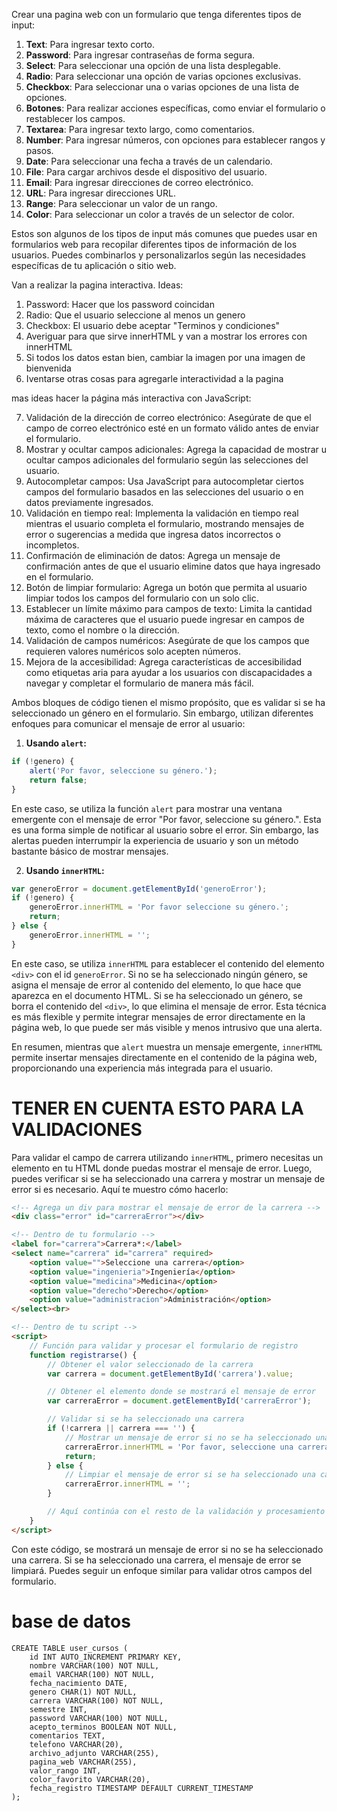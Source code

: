 Crear una pagina web con un formulario que tenga diferentes tipos de 
input:

1. **Text**: Para ingresar texto corto.
2. **Password**: Para ingresar contraseñas de forma segura.
3. **Select**: Para seleccionar una opción de una lista desplegable.
4. **Radio**: Para seleccionar una opción de varias opciones exclusivas.
5. **Checkbox**: Para seleccionar una o varias opciones de una lista de opciones.
6. **Botones**: Para realizar acciones específicas, como enviar el formulario o restablecer los campos.
7. **Textarea**: Para ingresar texto largo, como comentarios.
8. **Number**: Para ingresar números, con opciones para establecer rangos y pasos.
9. **Date**: Para seleccionar una fecha a través de un calendario.
10. **File**: Para cargar archivos desde el dispositivo del usuario.
11. **Email**: Para ingresar direcciones de correo electrónico.
12. **URL**: Para ingresar direcciones URL.
13. **Range**: Para seleccionar un valor de un rango.
14. **Color**: Para seleccionar un color a través de un selector de color.

Estos son algunos de los tipos de input más comunes que puedes usar en formularios web para recopilar diferentes tipos de información de los usuarios. Puedes combinarlos y personalizarlos según las necesidades específicas de tu aplicación o sitio web.

Van a realizar la pagina interactiva. Ideas:
1. Password: Hacer que los password coincidan
2. Radio: Que el usuario seleccione al menos un genero
3. Checkbox: El usuario debe aceptar "Terminos y condiciones"
4. Averiguar para que sirve innerHTML y van a mostrar los errores con innerHTML
5. Si todos los datos estan bien, cambiar la imagen por una imagen de bienvenida
6. Iventarse otras cosas para agregarle interactividad a la pagina


mas ideas
hacer la página más interactiva con JavaScript:

7. Validación de la dirección de correo electrónico: Asegúrate de que el campo de correo electrónico esté en un formato válido antes de enviar el formulario.
8. Mostrar y ocultar campos adicionales: Agrega la capacidad de mostrar u ocultar campos adicionales del formulario según las selecciones del usuario.
9. Autocompletar campos: Usa JavaScript para autocompletar ciertos campos del formulario basados en las selecciones del usuario o en datos previamente ingresados.
10. Validación en tiempo real: Implementa la validación en tiempo real mientras el usuario completa el formulario, mostrando mensajes de error o sugerencias a medida que ingresa datos incorrectos o incompletos.
11. Confirmación de eliminación de datos: Agrega un mensaje de confirmación antes de que el usuario elimine datos que haya ingresado en el formulario.
12. Botón de limpiar formulario: Agrega un botón que permita al usuario limpiar todos los campos del formulario con un solo clic.
13. Establecer un límite máximo para campos de texto: Limita la cantidad máxima de caracteres que el usuario puede ingresar en campos de texto, como el nombre o la dirección.
14. Validación de campos numéricos: Asegúrate de que los campos que requieren valores numéricos solo acepten números.
15. Mejora de la accesibilidad: Agrega características de accesibilidad como etiquetas aria para ayudar a los usuarios con discapacidades a navegar y completar el formulario de manera más fácil.


Ambos bloques de código tienen el mismo propósito, que es validar si se ha seleccionado un género en el formulario. Sin embargo, utilizan diferentes enfoques para comunicar el mensaje de error al usuario:

1. **Usando `alert`:**
```javascript
if (!genero) {
    alert('Por favor, seleccione su género.');
    return false;
}
```
En este caso, se utiliza la función `alert` para mostrar una ventana emergente con el mensaje de error "Por favor, seleccione su género.". Esta es una forma simple de notificar al usuario sobre el error. Sin embargo, las alertas pueden interrumpir la experiencia de usuario y son un método bastante básico de mostrar mensajes.

2. **Usando `innerHTML`:**
```javascript
var generoError = document.getElementById('generoError');
if (!genero) {
    generoError.innerHTML = 'Por favor seleccione su género.';
    return;
} else {
    generoError.innerHTML = '';
}
```
En este caso, se utiliza `innerHTML` para establecer el contenido del elemento `<div>` con el id `generoError`. Si no se ha seleccionado ningún género, se asigna el mensaje de error al contenido del elemento, lo que hace que aparezca en el documento HTML. Si se ha seleccionado un género, se borra el contenido del `<div>`, lo que elimina el mensaje de error. Esta técnica es más flexible y permite integrar mensajes de error directamente en la página web, lo que puede ser más visible y menos intrusivo que una alerta.

En resumen, mientras que `alert` muestra un mensaje emergente, `innerHTML` permite insertar mensajes directamente en el contenido de la página web, proporcionando una experiencia más integrada para el usuario.


# TENER EN CUENTA ESTO PARA LA VALIDACIONES

Para validar el campo de carrera utilizando `innerHTML`, primero necesitas un elemento en tu HTML donde puedas mostrar el mensaje de error. Luego, puedes verificar si se ha seleccionado una carrera y mostrar un mensaje de error si es necesario. Aquí te muestro cómo hacerlo:

```html
<!-- Agrega un div para mostrar el mensaje de error de la carrera -->
<div class="error" id="carreraError"></div>

<!-- Dentro de tu formulario -->
<label for="carrera">Carrera*:</label>
<select name="carrera" id="carrera" required>
    <option value="">Seleccione una carrera</option>
    <option value="ingenieria">Ingeniería</option>
    <option value="medicina">Medicina</option>
    <option value="derecho">Derecho</option>
    <option value="administracion">Administración</option>
</select><br>

<!-- Dentro de tu script -->
<script>
    // Función para validar y procesar el formulario de registro
    function registrarse() {
        // Obtener el valor seleccionado de la carrera
        var carrera = document.getElementById('carrera').value;

        // Obtener el elemento donde se mostrará el mensaje de error
        var carreraError = document.getElementById('carreraError');

        // Validar si se ha seleccionado una carrera
        if (!carrera || carrera === '') {
            // Mostrar un mensaje de error si no se ha seleccionado una carrera
            carreraError.innerHTML = 'Por favor, seleccione una carrera.';
            return;
        } else {
            // Limpiar el mensaje de error si se ha seleccionado una carrera
            carreraError.innerHTML = '';
        }

        // Aquí continúa con el resto de la validación y procesamiento del formulario...
    }
</script>
```

Con este código, se mostrará un mensaje de error si no se ha seleccionado una carrera. Si se ha seleccionado una carrera, el mensaje de error se limpiará. Puedes seguir un enfoque similar para validar otros campos del formulario.

# base de datos 

```
CREATE TABLE user_cursos (
    id INT AUTO_INCREMENT PRIMARY KEY,
    nombre VARCHAR(100) NOT NULL,
    email VARCHAR(100) NOT NULL,
    fecha_nacimiento DATE,
    genero CHAR(1) NOT NULL,
    carrera VARCHAR(100) NOT NULL,
    semestre INT,
    password VARCHAR(100) NOT NULL,
    acepto_terminos BOOLEAN NOT NULL,
    comentarios TEXT,
    telefono VARCHAR(20),
    archivo_adjunto VARCHAR(255),
    pagina_web VARCHAR(255),
    valor_rango INT,
    color_favorito VARCHAR(20),
    fecha_registro TIMESTAMP DEFAULT CURRENT_TIMESTAMP
);
```



